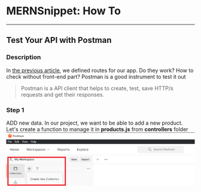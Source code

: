 # MERNSnippet: How To
---
## Test Your API with Postman

### Description
In [the previous article](https://github.com/andrewsinelnikov/ReactSnippet-How-To/tree/main/task20), we defined routes for our app. Do they work? How to check without front-end part? Postman is a good instrument to test it out <br />

> Postman is a API client that helps to create, test, save HTTP/s requests and get their responses.<br />

### Step 1
ADD new data. In our project, we want to be able to add a new product. Let's create a function to manage it in **products.js** from **controllers** folder<br/>
  ![1](img/1.png) <br />  
